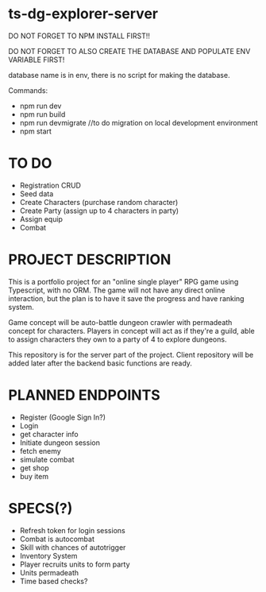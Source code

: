 # ts-dg-explorer-server
DO NOT FORGET TO NPM INSTALL FIRST!!

DO NOT FORGET TO ALSO CREATE THE DATABASE AND POPULATE ENV VARIABLE FIRST!

database name is in env, there is no script for making the database.

Commands:
- npm run dev
- npm run build
- npm run devmigrate  //to do migration on local development environment
- npm start

# TO DO
- Registration CRUD
- Seed data
- Create Characters (purchase random character)
- Create Party (assign up to 4 characters in party)
- Assign equip
- Combat 

# PROJECT DESCRIPTION
This is a portfolio project for an "online single player" RPG game using Typescript, with no ORM. The game will not have any direct online interaction, but the plan is to have it save the progress and have ranking system.

Game concept will be auto-battle dungeon crawler with permadeath concept for characters. Players in concept will act as if they're a guild, able to assign characters they own to a party of 4 to explore dungeons.

This repository is for the server part of the project. Client repository will be added later after the backend basic functions are ready.

# PLANNED ENDPOINTS
- Register (Google Sign In?)
- Login
- get character info
- Initiate dungeon session
- fetch enemy
- simulate combat
- get shop
- buy item

# SPECS(?)
- Refresh token for login sessions
- Combat is autocombat 
- Skill with chances of autotrigger
- Inventory System
- Player recruits units to form party
- Units permadeath
- Time based checks?
